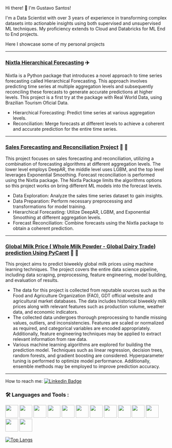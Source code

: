 

Hi there! 👋 I'm Gustavo Santos!

I'm a Data Scientist with over 3 years of experience in transforming complex datasets into actionable insights using both supervised and unsupervised ML techniques. My proficiency extends to Cloud and Databricks for ML End to End projects.

Here I showcase some of my personal projects

---

### [Nixtla Hierarchical Forecasting](https://github.com/gustavomfsantos/hierarchical_forecast.git) :airplane:
Nixtla is a Python package that introduces a novel approach to time series forecasting called Hierarchical Forecasting. This approach involves predicting time series at multiple aggregation levels and subsequently reconciling these forecasts to generate accurate predictions at higher levels. This project is a first try at the package with Real World Data, using Brazilian Tourism Oficial Data.
  - Hierarchical Forecasting: Predict time series at various aggregation levels.
  - Reconciliation: Merge forecasts at different levels to achieve a coherent and accurate prediction for the entire time series.

---

### [Sales Forecasting and Reconciliation Project](https://github.com/gustavomfsantos/Template_Time_Series.git) :arrow_down_small: :arrow_up_small:
This project focuses on sales forecasting and reconciliation, utilizing a combination of forecasting algorithms at different aggregation levels. The lower level employs DeepAR, the middle level uses LGBM, and the top level leverages Exponential Smoothing. Forecast reconciliation is performed using the Nixtla package. The Nixtla Package limits the algorithms options so this project works on bring different ML models into the forecast levels.
  - Data Exploration: Analyze the sales time series dataset to gain insights.
  - Data Preparation: Perform necessary preprocessing and transformations for model training.
  - Hierarchical Forecasting: Utilize DeepAR, LGBM, and Exponential Smoothing at different aggregation levels.
  - Forecast Reconciliation: Combine forecasts using the Nixtla package to obtain a coherent prediction.

---

### [Global Milk Price ( Whole Milk Powder - Global Dairy Trade) prediction Using PyCaret](https://github.com/gustavomfsantos/Global_Milk_Price.git) 🐄 🥛
This project aims to predict biweekly global milk prices using machine learning techniques. The project covers the entire data science pipeline, including data scraping, preprocessing, feature engineering, model building, and evaluation of results.
  - The data for this project is collected from reputable sources such as the Food and Agriculture Organization (FAO), GDT official website and agricultural market databases. The data includes historical biweekly milk prices along with relevant features such as production volume, weather data, and economic indicators.
  - The collected data undergoes thorough preprocessing to handle missing values, outliers, and inconsistencies. Features are scaled or normalized as required, and categorical variables are encoded appropriately. Additionally, feature engineering techniques may be applied to extract relevant information from raw data.
  - Various machine learning algorithms are explored for building the prediction model. Techniques such as linear regression, decision trees, random forests, and gradient boosting are considered. Hyperparameter tuning is performed to optimize model performance. Additionally, ensemble methods may be employed to improve prediction accuracy.


---

 How to reach me: [![Linkedin Badge](https://img.shields.io/badge/-gus-blue?style=flat&logo=Linkedin&logoColor=white)](https://www.linkedin.com/in/gustavo-santos-datainsights/)











 ### :hammer_and_wrench: Languages and Tools :

<img src="https://cdn.jsdelivr.net/gh/devicons/devicon/icons/python/python-original-wordmark.svg"  width="40" height="40" /> <img src="https://cdn.jsdelivr.net/gh/devicons/devicon/icons/git/git-original-wordmark.svg"  width="40" height="40" /> <img src="https://cdn.jsdelivr.net/gh/devicons/devicon/icons/googlecloud/googlecloud-original-wordmark.svg"  width="40" height="40" /> <img src="https://cdn.jsdelivr.net/gh/devicons/devicon/icons/jupyter/jupyter-original-wordmark.svg" width="40" height="40"  /> <img src="https://cdn.jsdelivr.net/gh/devicons/devicon/icons/linux/linux-original.svg" width="40" height="40"  /> <img src="https://cdn.jsdelivr.net/gh/devicons/devicon/icons/mysql/mysql-original-wordmark.svg" width="40" height="40"  /> <img src="https://cdn.jsdelivr.net/gh/devicons/devicon/icons/postgresql/postgresql-original-wordmark.svg" width="40" height="40"  /> <img src="https://cdn.jsdelivr.net/gh/devicons/devicon/icons/numpy/numpy-original-wordmark.svg" width="40" height="40"  /> <img src="https://cdn.jsdelivr.net/gh/devicons/devicon/icons/selenium/selenium-original.svg" width="40" height="40"  /> <img src="https://cdn.jsdelivr.net/gh/devicons/devicon/icons/tensorflow/tensorflow-original-wordmark.svg"  width="40" height="40" /> <img src="https://cdn.jsdelivr.net/gh/devicons/devicon/icons/pytorch/pytorch-plain-wordmark.svg" width="40" height="40"  /> <img src="https://cdn.jsdelivr.net/gh/devicons/devicon/icons/docker/docker-plain.svg" width="40" height="40" />  <img src="https://cdn.jsdelivr.net/gh/devicons/devicon/icons/amazonwebservices/amazonwebservices-plain-wordmark.svg" width="40" height="40" />
          
          
          
          
          
[![Top Langs](https://github-readme-stats.vercel.app/api/top-langs/?username=gustavomfsantos)](https://github.com/gustavomfsantos/github-readme-stats)


